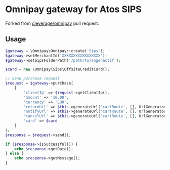 # Omnipay gateway for Atos SIPS

Forked from [cleverage/omnipay](https://github.com/cleverage/omnipay/tree/86393d95e6413fc986f4559dadf523d7a0103dc5) pull request.

## Usage

```php
$gateway = \Omnipay\Omnipay::create('Sips');
$gateway->setMerchantId('XXXXXXXXXXXXXXXXX');
$gateway->setSipsFolderPath('/path/to/sogenactif');

$card = new \Omnipay\Sips\OffsiteCreditCard();

// Send purchase request
$request = $gateway->purchase(
    [
        'clientIp' => $request->getClientIp(),
        'amount' => '10.00',
        'currency' => 'EUR',
        'returnUrl' => $this->generateUrl('cartRoute', [], UrlGenerator::ABSOLUTE_URL),
        'notifyUrl' => $this->generateUrl('cartRoute', [], UrlGenerator::ABSOLUTE_URL),
        'cancelUrl' => $this->generateUrl('cartRoute', [], UrlGenerator::ABSOLUTE_URL),
        'card' => $card
    ]
);
$response = $request->send();

if ($response->isSuccessful()) {
    echo $response->getData();
} else {
    echo $response->getMessage();
}
```